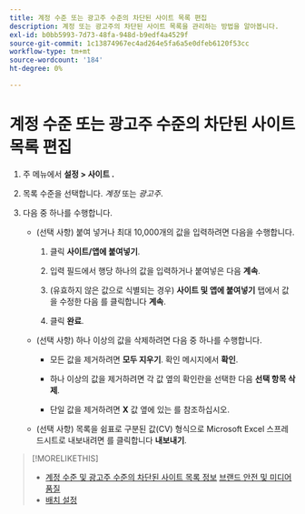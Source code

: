 ```yaml
---
title: 계정 수준 또는 광고주 수준의 차단된 사이트 목록 편집
description: 계정 또는 광고주의 차단된 사이트 목록을 관리하는 방법을 알아봅니다.
exl-id: b0bb5993-7d73-48fa-948d-b9edf4a4529f
source-git-commit: 1c13874967ec4ad264e5fa6a5e0dfeb6120f53cc
workflow-type: tm+mt
source-wordcount: '184'
ht-degree: 0%

---
```


# 계정 수준 또는 광고주 수준의 차단된 사이트 목록 편집

1. 주 메뉴에서 **설정 > 사이트 .**

1. 목록 수준을 선택합니다. *계정* 또는 *광고주*.

1. 다음 중 하나를 수행합니다.

   * (선택 사항) 붙여 넣거나 최대 10,000개의 값을 입력하려면 다음을 수행합니다.

      1. 클릭 **사이트/앱에 붙여넣기**.

      1. 입력 필드에서 행당 하나의 값을 입력하거나 붙여넣은 다음 **계속**.

      1. (유효하지 않은 값으로 식별되는 경우) **사이트 및 앱에 붙여넣기** 탭에서 값을 수정한 다음 를 클릭합니다 **계속**.

      1. 클릭 **완료**.
   * (선택 사항) 하나 이상의 값을 삭제하려면 다음 중 하나를 수행합니다.

      * 모든 값을 제거하려면 **모두 지우기**. 확인 메시지에서 **확인**.

      * 하나 이상의 값을 제거하려면 각 값 옆의 확인란을 선택한 다음 **선택 항목 삭제**.

      * 단일 값을 제거하려면 **X** 값 옆에 있는 를 참조하십시오.
   * (선택 사항) 목록을 쉼표로 구분된 값(CV) 형식으로 Microsoft Excel 스프레드시트로 내보내려면 를 클릭합니다 **내보내기**.



>[!MORELIKETHIS]
>
>* [계정 수준 및 광고주 수준의 차단된 사이트 목록 정보](/help/dsp/admin/blocked-sites-list-about.md)
   > [브랜드 안전 및 미디어 품질](/help/dsp/introduction/features/brand-safety-media-quality.md)
>* [배치 설정](/help/dsp/campaign-management/placements/placement-settings.md)

